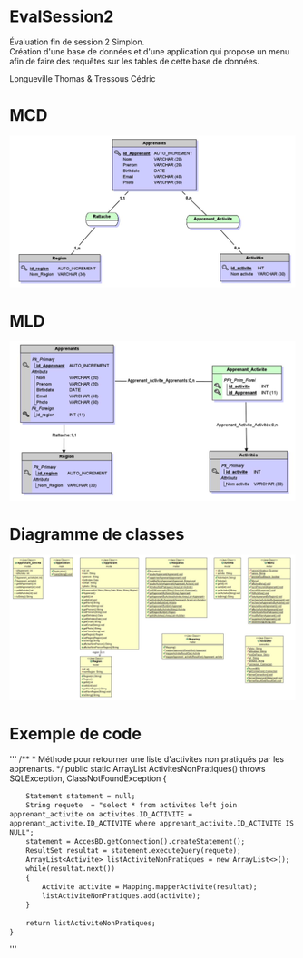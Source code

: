 # EvalSession2
Évaluation fin de session 2 Simplon.<br/>
Création d'une base de données et d'une application qui propose un menu afin de faire des requêtes sur les tables de cette base de données.

Longueville Thomas & Tressous Cédric

# MCD 

![MCD](MCDevalSession2.JPG)

# MLD

![MLD](MLDevalSession2.JPG)

# Diagramme de classes

![ClassDiagram](ClassDiagram.JPG)

# Exemple de code

'''
         /**
	 * Méthode pour retourner une liste d'activites non pratiqués par les apprenants.
	 */
	public static ArrayList<Activite> ActivitesNonPratiques() throws SQLException, ClassNotFoundException {
		
		Statement statement = null;
		String requete	= "select * from activites left join apprenant_activite on activites.ID_ACTIVITE = apprenant_activite.ID_ACTIVITE where apprenant_activite.ID_ACTIVITE IS NULL";
		statement = AccesBD.getConnection().createStatement();
		ResultSet resultat = statement.executeQuery(requete);
		ArrayList<Activite> listActiviteNonPratiques = new ArrayList<>();
		while(resultat.next())
		{
			Activite activite = Mapping.mapperActivite(resultat);
			listActiviteNonPratiques.add(activite);
		}
		
		return listActiviteNonPratiques;
	}
'''
